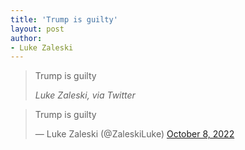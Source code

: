 ```yaml
---
title: 'Trump is guilty'
layout: post
author:
- Luke Zaleski
---
```


> Trump is guilty
>
> <cite>Luke Zaleski, via Twitter</cite>

<blockquote class="twitter-tweet"><p lang="en" dir="ltr">Trump is guilty</p>&mdash; Luke Zaleski (@ZaleskiLuke) <a href="https://twitter.com/ZaleskiLuke/status/1578721862041112576?ref_src=twsrc%5Etfw">October 8, 2022</a></blockquote> <script async src="https://platform.twitter.com/widgets.js" charset="utf-8"></script>
